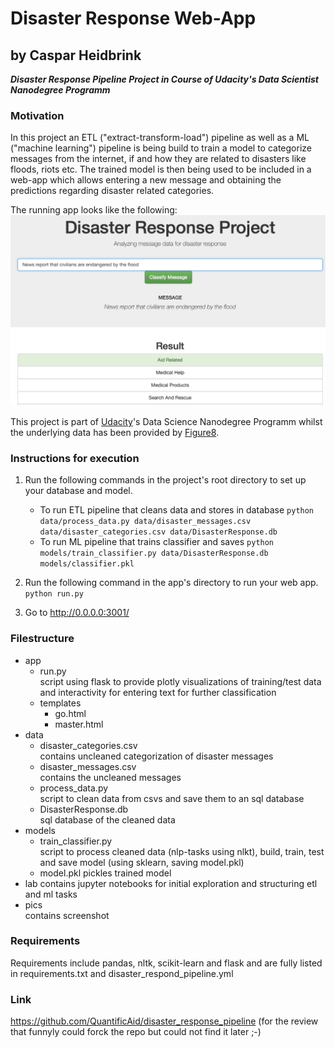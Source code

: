 # Disaster Response Web-App
## by Caspar Heidbrink
***Disaster Response Pipeline Project in Course of Udacity's Data Scientist Nanodegree Programm***

### Motivation
In this project an ETL ("extract-transform-load") pipeline as well as a ML ("machine learning") pipeline is being build to train a model to categorize messages from the internet, if and how they are related to disasters like floods, riots etc. The trained model is then being used to be included in a web-app which allows entering a new message and obtaining the predictions regarding disaster related categories.  

The running app looks like the following:
![app screenshot](pics/app_screenshot.png)



This project is part of [Udacity](www.udacity.com)'s Data Science Nanodegree Programm whilst the underlying data has been provided by [Figure8](https://www.figure-eight.com/dataset/combined-disaster-response-data/).

### Instructions for execution
1. Run the following commands in the project's root directory to set up your database and model.

    - To run ETL pipeline that cleans data and stores in database
        `python data/process_data.py data/disaster_messages.csv data/disaster_categories.csv data/DisasterResponse.db`
    - To run ML pipeline that trains classifier and saves
        `python models/train_classifier.py data/DisasterResponse.db models/classifier.pkl`

2. Run the following command in the app's directory to run your web app.
    `python run.py`

3. Go to http://0.0.0.0:3001/

### Filestructure
- app
    - run.py  
      script using flask to provide plotly visualizations of training/test data and interactivity for entering text for further classification
    - templates
        - go.html
        - master.html
- data
    - disaster_categories.csv  
      contains uncleaned categorization of disaster messages
    - disaster_messages.csv   
      contains the uncleaned messages
    - process_data.py  
      script to clean data from csvs and save them to an sql database
    - DisasterResponse.db  
      sql database of the cleaned data
- models
    - train_classifier.py  
      script to process cleaned data (nlp-tasks using nlkt), build, train, test and save model (using sklearn, saving model.pkl)
    - model.pkl
      pickles trained model
- lab
  contains jupyter notebooks for initial exploration and structuring etl and ml tasks
- pics  
  contains screenshot

### Requirements
Requirements include pandas, nltk, scikit-learn and flask and are fully listed in requirements.txt and disaster_respond_pipeline.yml

### Link
https://github.com/QuantificAid/disaster_response_pipeline (for the review that funnyly could forck the repo but could not find it later ;-)
